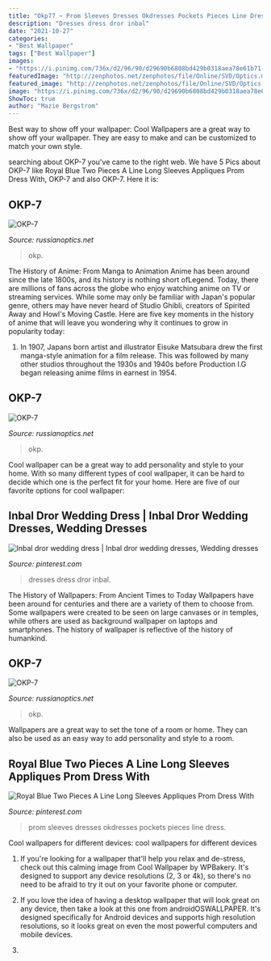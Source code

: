 ```yaml
---
title: "Okp77 ~ Prom Sleeves Dresses Okdresses Pockets Pieces Line Dress"
description: "Dresses dress dror inbal"
date: "2021-10-27"
categories:
- "Best Wallpaper"
tags: ["Best Wallpaper"]
images:
- "https://i.pinimg.com/736x/d2/96/90/d29690b6808bd429b0318aea78e61b71--inbal-dror-wedding-dress-wedding-dress-lace.jpg"
featuredImage: "http://zenphotos.net/zenphotos/file/Online/SVD/Optics.mil/OKP77_09.jpg"
featured_image: "http://zenphotos.net/zenphotos/file/Online/SVD/Optics.mil/OKP77_09.jpg"
image: "https://i.pinimg.com/736x/d2/96/90/d29690b6808bd429b0318aea78e61b71--inbal-dror-wedding-dress-wedding-dress-lace.jpg"
ShowToc: true
author: "Mazie Bergstrom"
---
```



Best way to show off your wallpaper:
Cool Wallpapers are a great way to show off your wallpaper. They are easy to make and can be customized to match your own style.

	

		
searching about OKP-7 you've came to the right web. We have 5 Pics about OKP-7 like Royal Blue Two Pieces A Line Long Sleeves Appliques Prom Dress With, OKP-7 and also OKP-7. Here it is:
		
    
## OKP-7

<img loading=lazy src="http://zenphotos.net/zenphotos/file/Online/SVD/Optics.mil/OKP77_09.jpg" onerror="this.onerror=null;this.src='https://tse3.mm.bing.net/th?id=OIP.MXqFTV34FCc-F-crxulTnQAAAA&amp;pid=15.1';" alt="OKP-7">

_Source: russianoptics.net_

>okp. 

	

The History of Anime: From Manga to Animation
Anime has been around since the late 1800s, and its history is nothing short ofLegend. Today, there are millions of fans across the globe who enjoy watching anime on TV or streaming services. While some may only be familiar with Japan's popular genre, others may have never heard of Studio Ghibli, creators of Spirited Away and Howl's Moving Castle. Here are five key moments in the history of anime that will leave you wondering why it continues to grow in popularity today:
1) In 1907, Japans born artist and illustrator Eisuke Matsubara drew the first manga-style animation for a film release. This was followed by many other studios throughout the 1930s and 1940s before Production I.G began releasing anime films in earnest in 1954.

    
## OKP-7

<img loading=lazy src="http://zenphotos.net/zenphotos/file/Online/SVD/Optics.mil/OKP77_08.jpg" onerror="this.onerror=null;this.src='https://tse3.mm.bing.net/th?id=OIP.VAax6E9ycJdYOMP7r8P7RwAAAA&amp;pid=15.1';" alt="OKP-7">

_Source: russianoptics.net_

>okp. 

	

Cool wallpaper can be a great way to add personality and style to your home. With so many different types of cool wallpaper, it can be hard to decide which one is the perfect fit for your home. Here are five of our favorite options for cool wallpaper: 

    
## Inbal Dror Wedding Dress | Inbal Dror Wedding Dresses, Wedding Dresses

<img loading=lazy src="https://i.pinimg.com/736x/d2/96/90/d29690b6808bd429b0318aea78e61b71--inbal-dror-wedding-dress-wedding-dress-lace.jpg" onerror="this.onerror=null;this.src='https://tse4.mm.bing.net/th?id=OIP.GzbNcGKvMOSONXPvwWOmFAC7FN&amp;pid=15.1';" alt="Inbal dror wedding dress | Inbal dror wedding dresses, Wedding dresses">

_Source: pinterest.com_

>dresses dress dror inbal. 

	

The History of Wallpapers: From Ancient Times to Today
Wallpapers have been around for centuries and there are a variety of them to choose from. Some wallpapers were created to be seen on large canvases or in temples, while others are used as background wallpaper on laptops and smartphones. The history of wallpaper is reflective of the history of humankind.

    
## OKP-7

<img loading=lazy src="http://zenphotos.net/zenphotos/file/Online/SVD/Optics.mil/OKP77_06.jpg" onerror="this.onerror=null;this.src='https://tse3.mm.bing.net/th?id=OIP.ArPDZS5USiaHEPJZtGWjKwHaE7&amp;pid=15.1';" alt="OKP-7">

_Source: russianoptics.net_

>okp. 

	

Wallpapers are a great way to set the tone of a room or home. They can also be used as an easy way to add personality and style to a room.

    
## Royal Blue Two Pieces A Line Long Sleeves Appliques Prom Dress With

<img loading=lazy src="https://i.pinimg.com/originals/2d/a1/35/2da135f3e616eabbb7898039fa7cd748.png" onerror="this.onerror=null;this.src='https://tse4.mm.bing.net/th?id=OIP.h1LN7HYidsZ4gqrMpm73RgHaLG&amp;pid=15.1';" alt="Royal Blue Two Pieces A Line Long Sleeves Appliques Prom Dress With">

_Source: pinterest.com_

>prom sleeves dresses okdresses pockets pieces line dress. 

	

Cool wallpapers for different devices:
cool wallpapers for different devices 

1. If you're looking for a wallpaper that'll help you relax and de-stress, check out this calming image from Cool Wallpaper by WPBakery. It's designed to support any device resolutions (2, 3 or 4k), so there's no need to be afraid to try it out on your favorite phone or computer.

2. If you love the idea of having a desktop wallpaper that will look great on any device, then take a look at this one from androidOSWALLPAPER. It's designed specifically for Android devices and supports high resolution resolutions, so it looks great on even the most powerful computers and mobile devices.

3.

